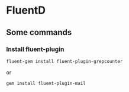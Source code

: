 # FluentD

## Some commands
### Install fluent-plugin
```shell
fluent-gem install fluent-plugin-grepcounter
```
or
```shell
gem install fluent-plugin-mail
```
